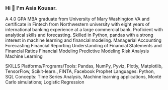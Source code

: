 ### Hi 👋 I'm Asia Kousar.

A 4.0 GPA MBA graduate from University of Mary Washington VA and certificate in Fintech from Northwestern university with eight years of international banking experience at a large commercial bank. Proficient with analytical skills and forecasting. Skilled in Python, pandas with a strong interest in machine learning and financial modeling. 
Managerial Accounting                Forecasting                                 Financial Reporting
Understanding of Financial Statements and Financial Ratios
Financial Modeling                      Predictive Modeling                   Risk Analysis                                         Machine Learning    

 
SKILLS
Platforms/Programs/Tools: Pandas, NumPy, Pyviz, Plotly, Matplotlib, TensorFlow, Scikit-learn., FINTA, Facebook Prophet
Languages: Python, SQL
Concepts: Time Series Analysis, Machine learning applications, Monté Carlo simulations; Logistic Regression

